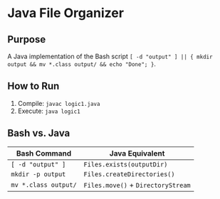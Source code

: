 # Java File Organizer

## Purpose
A Java implementation of the Bash script `[ -d "output" ] || { mkdir output && mv *.class output/ && echo "Done"; }`.

## How to Run
1. Compile: `javac logic1.java`
2. Execute: `java logic1`

## Bash vs. Java
| Bash Command          | Java Equivalent               |
|-----------------------|-------------------------------|
| `[ -d "output" ]`     | `Files.exists(outputDir)`     |
| `mkdir -p output`     | `Files.createDirectories()`   |
| `mv *.class output/`  | `Files.move()` + `DirectoryStream` |

